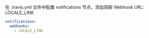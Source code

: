 在 .travis.yml 文件中配置 notifications 节点，添加简聊 Webhook URL: LOCALE_LINK

```yml
notifications:
  webhooks:
    - LOCALE_LINK
```
